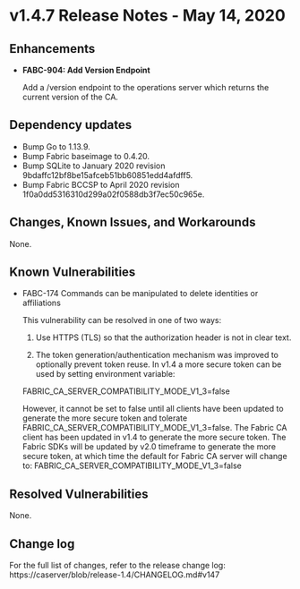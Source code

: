 v1.4.7 Release Notes - May 14, 2020
===================================

Enhancements
------------

- **FABC-904: Add Version Endpoint**

  Add a /version endpoint to the operations server which returns the current version of the CA.


Dependency updates
------------------
  - Bump Go to 1.13.9.
  - Bump Fabric baseimage to 0.4.20.
  - Bump SQLite to January 2020 revision 9bdaffc12bf8be15afceb51bb60851edd4afdff5.
  - Bump Fabric BCCSP to April 2020 revision 1f0a0dd5316310d299a02f0588db3f7ec50c965e.

Changes, Known Issues, and Workarounds
--------------------------------------
None.

Known Vulnerabilities
---------------------
- FABC-174 Commands can be manipulated to delete identities or affiliations

  This vulnerability can be resolved in one of two ways:

  1) Use HTTPS (TLS) so that the authorization header is not in clear text.

  2) The token generation/authentication mechanism was improved to optionally prevent
  token reuse. In v1.4 a more secure token can be used by setting environment variable:

  FABRIC_CA_SERVER_COMPATIBILITY_MODE_V1_3=false

  However, it cannot be set to false until all clients have
  been updated to generate the more secure token and tolerate
  FABRIC_CA_SERVER_COMPATIBILITY_MODE_V1_3=false.
  The Fabric CA client has been updated in v1.4 to generate the more secure token.
  The Fabric SDKs will be updated by v2.0 timeframe to generate the more secure token,
  at which time the default for Fabric CA server will change to:
  FABRIC_CA_SERVER_COMPATIBILITY_MODE_V1_3=false

Resolved Vulnerabilities
------------------------
None.


Change log
----------
For the full list of changes, refer to the release change log:
https://caserver/blob/release-1.4/CHANGELOG.md#v147
